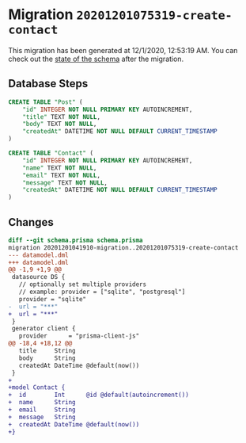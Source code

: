 # Migration `20201201075319-create-contact`

This migration has been generated at 12/1/2020, 12:53:19 AM.
You can check out the [state of the schema](./schema.prisma) after the migration.

## Database Steps

```sql
CREATE TABLE "Post" (
    "id" INTEGER NOT NULL PRIMARY KEY AUTOINCREMENT,
    "title" TEXT NOT NULL,
    "body" TEXT NOT NULL,
    "createdAt" DATETIME NOT NULL DEFAULT CURRENT_TIMESTAMP
)

CREATE TABLE "Contact" (
    "id" INTEGER NOT NULL PRIMARY KEY AUTOINCREMENT,
    "name" TEXT NOT NULL,
    "email" TEXT NOT NULL,
    "message" TEXT NOT NULL,
    "createdAt" DATETIME NOT NULL DEFAULT CURRENT_TIMESTAMP
)
```

## Changes

```diff
diff --git schema.prisma schema.prisma
migration 20201201041910-migration..20201201075319-create-contact
--- datamodel.dml
+++ datamodel.dml
@@ -1,9 +1,9 @@
 datasource DS {
   // optionally set multiple providers
   // example: provider = ["sqlite", "postgresql"]
   provider = "sqlite"
-  url = "***"
+  url = "***"
 }
 generator client {
   provider      = "prisma-client-js"
@@ -18,4 +18,12 @@
   title     String
   body      String
   createdAt DateTime @default(now())
 }
+
+model Contact {
+  id        Int      @id @default(autoincrement())
+  name      String
+  email     String
+  message   String
+  createdAt DateTime @default(now())
+}
```


